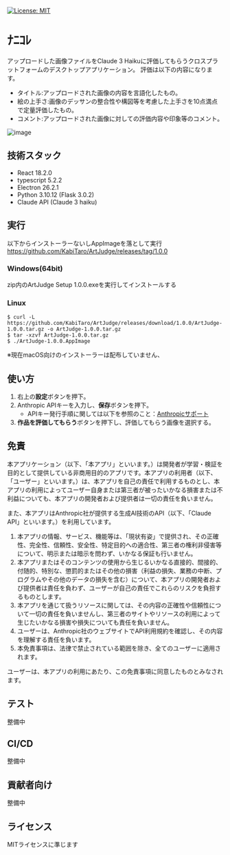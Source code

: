 [![License: MIT](https://img.shields.io/badge/License-MIT-yellow.svg)](https://github.com/KabiTaro/ArtJudgeblob/main/LICENSE.txt)
# ﾅﾆｺﾚ
アップロードした画像ファイルをClaude 3 Haikuに評価してもらうクロスプラットフォームのデスクトップアプリケーション。 評価は以下の内容になります。
- タイトル:アップロードされた画像の内容を言語化したもの。
- 絵の上手さ:画像のデッサンの整合性や構図等を考慮した上手さを10点満点で定量評価したもの。
- コメント:アップロードされた画像に対しての評価内容や印象等のコメント。

![image](https://github.com/KabiTaro/ArtJudge/assets/48993782/5bb5a667-eb4b-4f5f-83fa-4555d2e9fcaf)

## 技術スタック

- React 18.2.0
- typescript 5.2.2
- Electron 26.2.1
- Python 3.10.12 (Flask 3.0.2)
- Claude API (Claude 3 haiku)

## 実行
以下からインストーラーないしAppImageを落として実行
https://github.com/KabiTaro/ArtJudge/releases/tag/1.0.0
### Windows(64bit)
zip内のArtJudge Setup 1.0.0.exeを実行してインストールする

### Linux
```
$ curl -L https://github.com/KabiTaro/ArtJudge/releases/download/1.0.0/ArtJudge-1.0.0.tar.gz -o ArtJudge-1.0.0.tar.gz
$ tar -xzvf ArtJudge-1.0.0.tar.gz
$ ./ArtJudge-1.0.0.AppImage
```
※現在macOS向けのインストーラーは配布していません、

## 使い方
1. 右上の**設定**ボタンを押下。
2. Anthropic APIキーを入力し、**保存**ボタンを押下。
   - APIキー発行手順に関しては以下を参照のこと：[Anthropicサポート](https://support.anthropic.com/ja/articles/8114521)
3. **作品を評価してもらう**ボタンを押下し、評価してもらう画像を選択する。

## 免責
本アプリケーション（以下、「本アプリ」といいます。）は開発者が学習・検証を目的として提供している非商用目的のアプリです。本アプリの利用者（以下、「ユーザー」といいます。）は、本アプリを自己の責任で利用するものとし、本アプリの利用によってユーザー自身または第三者が被ったいかなる損害または不利益についても、本アプリの開発者および提供者は一切の責任を負いません。

また、本アプリはAnthropic社が提供する生成AI技術のAPI（以下、「Claude API」といいます。）を利用しています。

1. 本アプリの情報、サービス、機能等は、「現状有姿」で提供され、その正確性、完全性、信頼性、安全性、特定目的への適合性、第三者の権利非侵害等について、明示または暗示を問わず、いかなる保証も行いません。
2. 本アプリまたはそのコンテンツの使用から生じるいかなる直接的、間接的、付随的、特別な、懲罰的またはその他の損害（利益の損失、業務の中断、プログラムやその他のデータの損失を含む）について、本アプリの開発者および提供者は責任を負わず、ユーザーが自己の責任でこれらのリスクを負担するものとします。
3. 本アプリを通じて扱うリソースに関しては、その内容の正確性や信頼性について一切の責任を負いませんし、第三者のサイトやリソースの利用によって生じたいかなる損害や損失についても責任を負いません。
4. ユーザーは、Anthropic社のウェブサイトでAPI利用規約を確認し、その内容を理解する責任を負います。
5. 本免責事項は、法律で禁止されている範囲を除き、全てのユーザーに適用されます。

ユーザーは、本アプリの利用にあたり、この免責事項に同意したものとみなされます。

## テスト
整備中

## CI/CD
整備中

## 貢献者向け
整備中

## ライセンス
MITライセンスに準じます